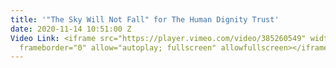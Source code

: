 ```yaml
---
title: '"The Sky Will Not Fall" for The Human Dignity Trust'
date: 2020-11-14 10:51:00 Z
Video Link: <iframe src="https://player.vimeo.com/video/385260549" width="640" height="360"
  frameborder="0" allow="autoplay; fullscreen" allowfullscreen></iframe>
---
```


